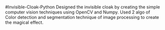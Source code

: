 
#Invisible-Cloak-Python
Designed the invisible cloak by creating the simple computer vision techniques using OpenCV and Numpy. Used 2 algo of Color detection and segmentation technique of image processing to create the magical effect.
